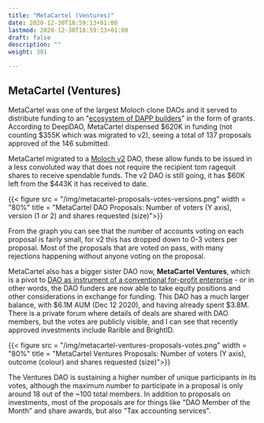 ```yaml
---
title: "MetaCartel (Ventures)"
date: 2020-12-30T18:59:13+01:00
lastmod: 2020-12-30T18:59:13+01:00
draft: false
description: ""
weight: 381

---
```


## MetaCartel (Ventures)

MetaCartel was one of the largest Moloch clone DAOs and it served to distribute funding to an "[ecosystem of DAPP builders](https://www.metacartel.org/grants)" in the form of grants. According to DeepDAO, MetaCartel dispensed $620K in funding (not counting $355K which was migrated to v2), seeing a total of 137 proposals approved of the 146 submitted. 

MetaCartel migrated to a [Moloch v2](https://medium.com/raid-guild/moloch-evolved-v2-primer-25c9cdeab455) DAO, these allow funds to be issued in a less convoluted way that does not require the recipient tom ragequit shares to receive spendable funds. The v2 DAO is still going, it has $60K left from the $443K it has received to date.

{{< figure src = "/img/metacartel-proposals-votes-versions.png"  width = "80%" title = "MetaCartel DAO Proposals: Number of voters (Y axis), version (1 or 2) and shares requested (size)">}}

From the graph you can see that the number of accounts voting on each proposal is fairly small, for v2 this has dropped down to 0-3 voters per proposal. Most of the proposals that are voted on pass, with many rejections happening without anyone voting on the proposal. 

MetaCartel also has a bigger sister DAO now, **MetaCartel Ventures**, which is a pivot to [DAO as instrument of a conventional for-profit enterprise](https://defirate.com/mcv-launch/) - or in other words, the DAO funders are now able to take equity positions and other considerations in exchange for funding. This DAO has a much larger balance, with $6.1M AUM (Dec 12 2020), and having already spent $3.8M. There is a private forum where details of deals are shared with DAO members, but the votes are publicly visible, and I can see that recently approved investments include Rarible and BrightID.

{{< figure src = "/img/metacartel-ventures-proposals-votes.png"  width = "80%" title = "MetaCartel Ventures Proposals: Number of voters (Y axis), outcome (colour) and shares requested (size)">}}

The Ventures DAO is sustaining a higher number of unique participants in its votes, although the maximum number to participate in a proposal is only around 18 out of the ~100 total members. In addition to proposals on investments, most of the proposals are for things like "DAO Member of the Month" and share awards, but also "Tax accounting services".